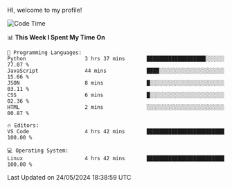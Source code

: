 HI, welcome to my profile!
<!--START_SECTION:waka-->
![Code Time](http://img.shields.io/badge/Code%20Time-1%2C861%20hrs%2049%20mins-blue)

📊 **This Week I Spent My Time On** 

```text
💬 Programming Languages: 
Python                   3 hrs 37 mins       ███████████████████░░░░░░   77.07 % 
JavaScript               44 mins             ████░░░░░░░░░░░░░░░░░░░░░   15.66 % 
JSON                     8 mins              █░░░░░░░░░░░░░░░░░░░░░░░░   03.11 % 
CSS                      6 mins              █░░░░░░░░░░░░░░░░░░░░░░░░   02.36 % 
HTML                     2 mins              ░░░░░░░░░░░░░░░░░░░░░░░░░   00.87 % 

🔥 Editors: 
VS Code                  4 hrs 42 mins       █████████████████████████   100.00 % 

💻 Operating System: 
Linux                    4 hrs 42 mins       █████████████████████████   100.00 % 
```


 Last Updated on 24/05/2024 18:38:59 UTC
<!--END_SECTION:waka-->

